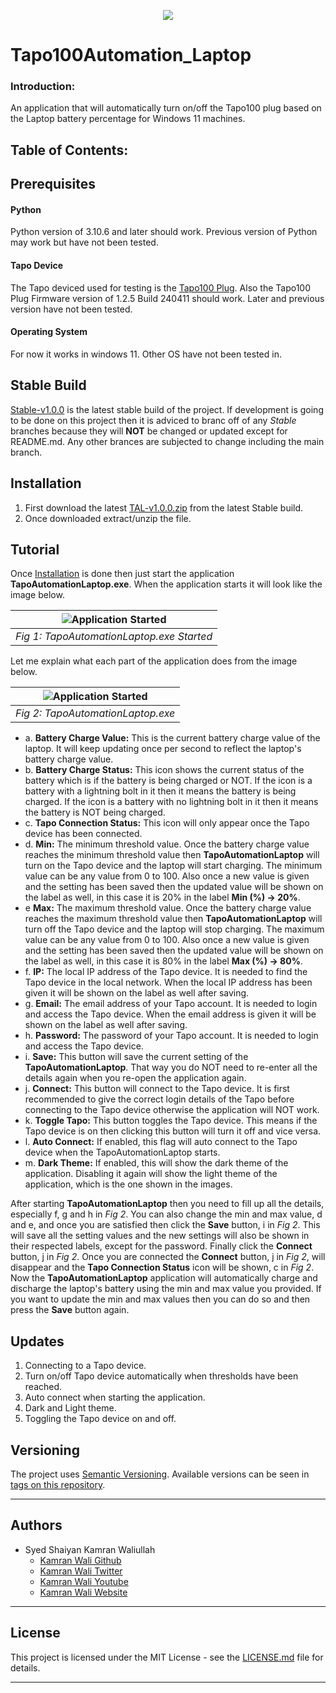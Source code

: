 <p align="center"><a href="https://youtu.be/eq8Kj1s_X8E" target="_blank"><img src="https://imgur.com/VabSScN.png"></a></p>

# Tapo100Automation_Laptop

### Introduction:
An application that will automatically turn on/off the Tapo100 plug based on the Laptop battery percentage for Windows 11 machines.

## Table of Contents:

## Prerequisites
#### Python
Python version of 3.10.6 and later should work. Previous version of Python may work but have not been tested.
#### Tapo Device
The Tapo deviced used for testing is the [Tapo100 Plug](https://www.tapo.com/uk/product/smart-plug/tapo-p100/). Also the Tapo100 Plug Firmware version of 1.2.5 Build 240411 should work. Later and previous version have not been tested.
#### Operating System
For now it works in windows 11. Other OS have not been tested in.
## Stable Build
[Stable-v1.0.0]() is the latest stable build of the project. If development is going to be done on this project then it is adviced to branc off of any _Stable_ branches because they will **NOT** be changed or updated except for README.md. Any other brances are subjected to change including the main branch.
## Installation
1. First download the latest [TAL-v1.0.0.zip]() from the latest Stable build.
2. Once downloaded extract/unzip the file.
## Tutorial
Once [Installation](#installation) is done then just start the application **TapoAutomationLaptop.exe**. When the application starts it will look like the image below.

| ![Application Started](https://imgur.com/9kAHRXc.png) |
|:--:|
| *Fig 1: TapoAutomationLaptop.exe Started* |

Let me explain what each part of the application does from the image below.

| ![Application Started](https://imgur.com/uyyOep8.png) |
|:--:|
| *Fig 2: TapoAutomationLaptop.exe* |

- a. **Battery Charge Value:** This is the current battery charge value of the laptop. It will keep updating once per second to reflect the laptop's battery charge value.
- b. **Battery Charge Status:** This icon shows the current status of the battery which is if the battery is being charged or NOT. If the icon is a battery with a lightning bolt in it then it means the battery is being charged. If the icon is a battery with no lightning bolt in it then it means the battery is NOT being charged.
- c. **Tapo Connection Status:** This icon will only appear once the Tapo device has been connected.
- d. **Min:** The minimum threshold value. Once the battery charge value reaches the minimum threshold value then **TapoAutomationLaptop** will turn on the Tapo device and the laptop will start charging. The minimum value can be any value from 0 to 100. Also once a new value is given and the setting has been saved then the updated value will be shown on the label as well, in this case it is 20% in the label **Min (%) -> 20%**.
- e **Max:** The maximum threshold value. Once the battery charge value reaches the maximum threshold value then **TapoAutomationLaptop** will turn off the Tapo device and the laptop will stop charging. The maximum value can be any value from 0 to 100. Also once a new value is given and the setting has been saved then the updated value will be shown on the label as well, in this case it is 80% in the label **Max (%) -> 80%**.
- f. **IP:** The local IP address of the Tapo device. It is needed to find the Tapo device in the local network. When the local IP address has been given it will be shown on the label as well after saving.
- g. **Email:** The email address of your Tapo account. It is needed to login and access the Tapo device. When the email address is given it will be shown on the label as well after saving.
- h. **Password:** The password of your Tapo account. It is needed to login and access the Tapo device.
- i. **Save:** This button will save the current setting of the **TapoAutomationLaptop**. That way you do NOT need to re-enter all the details again when you re-open the application again.
- j. **Connect:** This button will connect to the Tapo device. It is first recommended to give the correct login details of the Tapo before connecting to the Tapo device otherwise the application will NOT work.
- k. **Toggle Tapo:** This button toggles the Tapo device. This means if the Tapo device is on then clicking this button will turn it off and vice versa.
- l. **Auto Connect:** If enabled, this flag will auto connect to the Tapo device when the TapoAutomationLaptop starts.
- m. **Dark Theme:** If enabled, this will show the dark theme of the application. Disabling it again will show the light theme of the application, which is the one shown in the images.

After starting **TapoAutomationLaptop** then you need to fill up all the details, especially f, g and h in _Fig 2_. You can also change the min and max value, d and e, and once you are satisfied then click the **Save** button, i in _Fig 2_. This will save all the setting values and the new settings will also be shown in their respected labels, except for the password. Finally click the **Connect** button, j in _Fig 2_. Once you are connected the **Connect** button, j in _Fig 2_, will disappear and the **Tapo Connection Status** icon will be shown, c in _Fig 2_. Now the **TapoAutomationLaptop** application will automatically charge and discharge the laptop's battery using the min and max value you provided. If you want to update the min and max values then you can do so and then press the **Save** button again.
## Updates
1. Connecting to a Tapo device.
2. Turn on/off Tapo device automatically when thresholds have been reached.
3. Auto connect when starting the application.
4. Dark and Light theme.
5. Toggling the Tapo device on and off.
## Versioning
The project uses [Semantic Versioning](https://semver.org/). Available versions can be seen in [tags on this repository](https://github.com/deadlykam/CodeOptPro_Godot/tags).
***
## Authors
- Syed Shaiyan Kamran Waliullah 
  - [Kamran Wali Github](https://github.com/deadlykam)
  - [Kamran Wali Twitter](https://twitter.com/KamranWaliDev)
  - [Kamran Wali Youtube](https://www.youtube.com/channel/UCkm-BgvswLViigPWrMo8pjg)
  - [Kamran Wali Website](https://deadlykam.github.io/)
***
## License
This project is licensed under the MIT License - see the [LICENSE.md](LICENSE) file for details.
***
